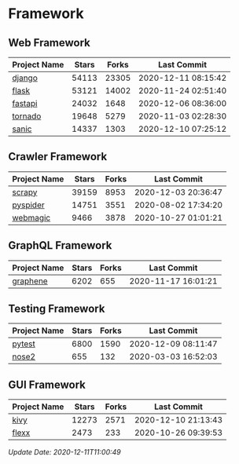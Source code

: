 # Framework

## Web Framework
| Project Name | Stars | Forks | Last Commit |
| ------------ | ----- | ----- | ----------- |
| [django](https://github.com/django/django) | 54113 | 23305 | 2020-12-11 08:15:42 |
| [flask](https://github.com/pallets/flask) | 53121 | 14002 | 2020-11-24 02:51:40 |
| [fastapi](https://github.com/tiangolo/fastapi) | 24032 | 1648 | 2020-12-06 08:36:00 |
| [tornado](https://github.com/tornadoweb/tornado) | 19648 | 5279 | 2020-11-03 02:28:30 |
| [sanic](https://github.com/huge-success/sanic) | 14337 | 1303 | 2020-12-10 07:25:12 |

## Crawler Framework
| Project Name | Stars | Forks | Last Commit |
| ------------ | ----- | ----- | ----------- |
| [scrapy](https://github.com/scrapy/scrapy) | 39159 | 8953 | 2020-12-03 20:36:47 |
| [pyspider](https://github.com/binux/pyspider) | 14751 | 3551 | 2020-08-02 17:34:20 |
| [webmagic](https://github.com/code4craft/webmagic) | 9466 | 3878 | 2020-10-27 01:01:21 |

## GraphQL Framework
| Project Name | Stars | Forks | Last Commit |
| ------------ | ----- | ----- | ----------- |
| [graphene](https://github.com/graphql-python/graphene) | 6202 | 655 | 2020-11-17 16:01:21 |

## Testing Framework
| Project Name | Stars | Forks | Last Commit |
| ------------ | ----- | ----- | ----------- |
| [pytest](https://github.com/pytest-dev/pytest) | 6800 | 1590 | 2020-12-09 08:11:47 |
| [nose2](https://github.com/nose-devs/nose2) | 655 | 132 | 2020-03-03 16:52:03 |

## GUI Framework
| Project Name | Stars | Forks | Last Commit |
| ------------ | ----- | ----- | ----------- |
| [kivy](https://github.com/kivy/kivy) | 12273 | 2571 | 2020-12-10 21:13:43 |
| [flexx](https://github.com/flexxui/flexx) | 2473 | 233 | 2020-10-26 09:39:53 |

*Update Date: 2020-12-11T11:00:49*